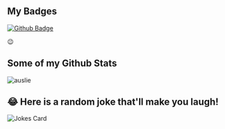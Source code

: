 ## My Badges

[![Github Badge](https://img.shields.io/badge/-auslie-grey?style=flat&logo=github&logoColor=white&link=https://github.com/auslie/)](https://www.github.com/auslie/) <p align='left'> 😉</p>
## Some of my Github Stats
<p align=left> <img src=https://komarev.com/ghpvc/?username=github alt=auslie /> </p>

## 😂 Here is a random joke that'll make you laugh!
![Jokes Card](https://readme-jokes.vercel.app/api)

